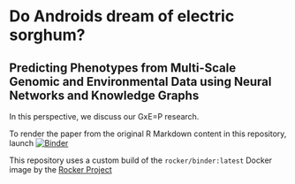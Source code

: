 # Do Androids dream of electric sorghum? 

## Predicting Phenotypes from Multi-Scale Genomic and Environmental Data using Neural Networks and Knowledge Graphs

In this perspective, we discuss our GxE=P research. 

To render the paper from the original R Markdown content in this repository, launch [![Binder](http://mybinder.org/badge.svg)](http://beta.mybinder.org/v2/gh/genophenoenvo/papers/master?urlpath=rstudio)

This repository uses a custom build of the `rocker/binder:latest` Docker image by the [Rocker Project](https://rocker-project.org)
